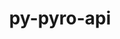 ---
title: "py-pyro-api"
layout: cache
categories: [package, develop-2024-03-17]
meta: {"versions": ["0.1.2"], "compilers": ["apple-clang@=15.0.0", "gcc@=11.4.0"], "oss": ["ubuntu22.04", "ventura"], "platforms": ["darwin", "linux"], "targets": ["aarch64", "x86_64_v3"], "stacks": ["ml-darwin-aarch64-mps", "ml-linux-x86_64-cpu", "ml-linux-x86_64-cuda", "ml-linux-x86_64-rocm", "root"], "num_specs": 2, "num_specs_by_stack": {"ml-darwin-aarch64-mps": 1, "root": 2, "ml-linux-x86_64-rocm": 1, "ml-linux-x86_64-cuda": 1, "ml-linux-x86_64-cpu": 1}}
spec_details: [{"hash": "ry7l2gpph7aoheul6xyiunvvl62eh35v", "compiler": "apple-clang@=15.0.0", "versions": ["0.1.2"], "os": "ventura", "platform": "darwin", "target": "aarch64", "variants": ["build_system=python_pip"], "stacks": ["ml-darwin-aarch64-mps", "root"], "size": "-", "tarball": "https://binaries.spack.io/releases/develop-2024-03-17/build_cache/darwin-ventura-aarch64/apple-clang-15.0.0/py-pyro-api-0.1.2/darwin-ventura-aarch64-apple-clang-15.0.0-py-pyro-api-0.1.2-ry7l2gpph7aoheul6xyiunvvl62eh35v.spack"}, {"hash": "qxr4i64qdbszguzyhsnzlg4k2j76vbuh", "compiler": "gcc@=11.4.0", "versions": ["0.1.2"], "os": "ubuntu22.04", "platform": "linux", "target": "x86_64_v3", "variants": ["build_system=python_pip"], "stacks": ["ml-linux-x86_64-rocm", "ml-linux-x86_64-cuda", "root", "ml-linux-x86_64-cpu"], "size": "-", "tarball": "https://binaries.spack.io/releases/develop-2024-03-17/build_cache/linux-ubuntu22.04-x86_64_v3/gcc-11.4.0/py-pyro-api-0.1.2/linux-ubuntu22.04-x86_64_v3-gcc-11.4.0-py-pyro-api-0.1.2-qxr4i64qdbszguzyhsnzlg4k2j76vbuh.spack"}]
---